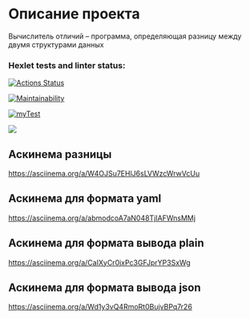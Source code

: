 # Описание проекта

Вычислитель отличий – программа, определяющая разницу между двумя структурами данных

### Hexlet tests and linter status:
[![Actions Status](https://github.com/Grad566/java-project-71/actions/workflows/hexlet-check.yml/badge.svg)](https://github.com/Grad566/java-project-71/actions)

[![Maintainability](https://api.codeclimate.com/v1/badges/53a9a04c250683a0ae35/maintainability)](https://codeclimate.com/github/Grad566/java-project-71/maintainability)

[![myTest](https://github.com/Grad566/java-project-71/actions/workflows/myTets.yml/badge.svg)](https://github.com/Grad566/java-project-71/actions/workflows/myTets.yml)

<a href="https://codeclimate.com/github/Grad566/java-project-71/test_coverage"><img src="https://api.codeclimate.com/v1/badges/53a9a04c250683a0ae35/test_coverage" /></a>

## Аскинема разницы
https://asciinema.org/a/W4OJSu7EHlJ6sLVWzcWrwVcUu

## Аскинема для формата yaml
https://asciinema.org/a/abmodcoA7aN048TjIAFWnsMMj

## Аскинема для формата вывода plain
https://asciinema.org/a/CaIXyCr0jxPc3GFJprYP3SxWg

## Аскинема для формата вывода json
https://asciinema.org/a/Wd1y3vQ4RmoRt0BujvBPq7r26

